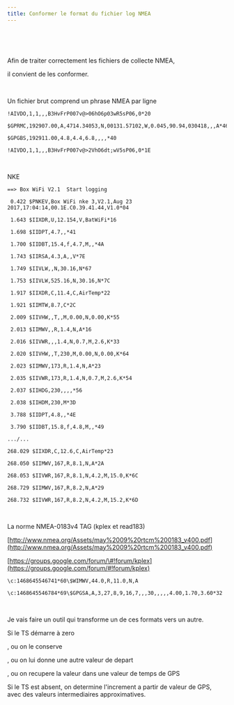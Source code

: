 ```yaml
---
title: Conformer le format du fichier log NMEA
---
```


 

 

Afin de traiter correctement les fichiers de collecte NMEA,

il convient de les conformer.

 

Un fichier brut comprend un phrase NMEA par ligne

~~~~~~~~~~~~~~~~~~~~~~~~~~~~~~~~~~~~~~~~~~~~~~~~~~~~~~~~~~~~~~~~~~~~~~~~~~~~~~~~
!AIVDO,1,1,,,B3HvFrP007v@>06hO6p03wR5sP06,0*20
~~~~~~~~~~~~~~~~~~~~~~~~~~~~~~~~~~~~~~~~~~~~~~~~~~~~~~~~~~~~~~~~~~~~~~~~~~~~~~~~

~~~~~~~~~~~~~~~~~~~~~~~~~~~~~~~~~~~~~~~~~~~~~~~~~~~~~~~~~~~~~~~~~~~~~~~~~~~~~~~~
$GPRMC,192907.00,A,4714.34053,N,00131.57102,W,0.045,90.94,030418,,,A*46
~~~~~~~~~~~~~~~~~~~~~~~~~~~~~~~~~~~~~~~~~~~~~~~~~~~~~~~~~~~~~~~~~~~~~~~~~~~~~~~~

~~~~~~~~~~~~~~~~~~~~~~~~~~~~~~~~~~~~~~~~~~~~~~~~~~~~~~~~~~~~~~~~~~~~~~~~~~~~~~~~
$GPGBS,192911.00,4.8,4.4,6.8,,,,*40
~~~~~~~~~~~~~~~~~~~~~~~~~~~~~~~~~~~~~~~~~~~~~~~~~~~~~~~~~~~~~~~~~~~~~~~~~~~~~~~~

~~~~~~~~~~~~~~~~~~~~~~~~~~~~~~~~~~~~~~~~~~~~~~~~~~~~~~~~~~~~~~~~~~~~~~~~~~~~~~~~
!AIVDO,1,1,,,B3HvFrP007v@>2VhO6dt;wV5sP06,0*1E
~~~~~~~~~~~~~~~~~~~~~~~~~~~~~~~~~~~~~~~~~~~~~~~~~~~~~~~~~~~~~~~~~~~~~~~~~~~~~~~~

 

NKE

~~~~~~~~~~~~~~~~~~~~~~~~~~~~~~~~~~~~~~~~~~~~~~~~~~~~~~~~~~~~~~~~~~~~~~~~~~~~~~~~
==> Box WiFi V2.1  Start logging
~~~~~~~~~~~~~~~~~~~~~~~~~~~~~~~~~~~~~~~~~~~~~~~~~~~~~~~~~~~~~~~~~~~~~~~~~~~~~~~~

~~~~~~~~~~~~~~~~~~~~~~~~~~~~~~~~~~~~~~~~~~~~~~~~~~~~~~~~~~~~~~~~~~~~~~~~~~~~~~~~
 0.422 $PNKEV,Box WiFi nke 3,V2.1,Aug 23 2017,17:04:14,00.1E.C0.39.41.44,V1.0*04
~~~~~~~~~~~~~~~~~~~~~~~~~~~~~~~~~~~~~~~~~~~~~~~~~~~~~~~~~~~~~~~~~~~~~~~~~~~~~~~~

~~~~~~~~~~~~~~~~~~~~~~~~~~~~~~~~~~~~~~~~~~~~~~~~~~~~~~~~~~~~~~~~~~~~~~~~~~~~~~~~
 1.643 $IIXDR,U,12.154,V,BatWiFi*16
~~~~~~~~~~~~~~~~~~~~~~~~~~~~~~~~~~~~~~~~~~~~~~~~~~~~~~~~~~~~~~~~~~~~~~~~~~~~~~~~

~~~~~~~~~~~~~~~~~~~~~~~~~~~~~~~~~~~~~~~~~~~~~~~~~~~~~~~~~~~~~~~~~~~~~~~~~~~~~~~~
 1.698 $IIDPT,4.7,,*41
~~~~~~~~~~~~~~~~~~~~~~~~~~~~~~~~~~~~~~~~~~~~~~~~~~~~~~~~~~~~~~~~~~~~~~~~~~~~~~~~

~~~~~~~~~~~~~~~~~~~~~~~~~~~~~~~~~~~~~~~~~~~~~~~~~~~~~~~~~~~~~~~~~~~~~~~~~~~~~~~~
 1.700 $IIDBT,15.4,f,4.7,M,,*4A
~~~~~~~~~~~~~~~~~~~~~~~~~~~~~~~~~~~~~~~~~~~~~~~~~~~~~~~~~~~~~~~~~~~~~~~~~~~~~~~~

~~~~~~~~~~~~~~~~~~~~~~~~~~~~~~~~~~~~~~~~~~~~~~~~~~~~~~~~~~~~~~~~~~~~~~~~~~~~~~~~
 1.743 $IIRSA,4.3,A,,V*7E
~~~~~~~~~~~~~~~~~~~~~~~~~~~~~~~~~~~~~~~~~~~~~~~~~~~~~~~~~~~~~~~~~~~~~~~~~~~~~~~~

~~~~~~~~~~~~~~~~~~~~~~~~~~~~~~~~~~~~~~~~~~~~~~~~~~~~~~~~~~~~~~~~~~~~~~~~~~~~~~~~
 1.749 $IIVLW,,N,30.16,N*67
~~~~~~~~~~~~~~~~~~~~~~~~~~~~~~~~~~~~~~~~~~~~~~~~~~~~~~~~~~~~~~~~~~~~~~~~~~~~~~~~

~~~~~~~~~~~~~~~~~~~~~~~~~~~~~~~~~~~~~~~~~~~~~~~~~~~~~~~~~~~~~~~~~~~~~~~~~~~~~~~~
 1.753 $IIVLW,525.16,N,30.16,N*7C
~~~~~~~~~~~~~~~~~~~~~~~~~~~~~~~~~~~~~~~~~~~~~~~~~~~~~~~~~~~~~~~~~~~~~~~~~~~~~~~~

~~~~~~~~~~~~~~~~~~~~~~~~~~~~~~~~~~~~~~~~~~~~~~~~~~~~~~~~~~~~~~~~~~~~~~~~~~~~~~~~
 1.917 $IIXDR,C,11.4,C,AirTemp*22
~~~~~~~~~~~~~~~~~~~~~~~~~~~~~~~~~~~~~~~~~~~~~~~~~~~~~~~~~~~~~~~~~~~~~~~~~~~~~~~~

~~~~~~~~~~~~~~~~~~~~~~~~~~~~~~~~~~~~~~~~~~~~~~~~~~~~~~~~~~~~~~~~~~~~~~~~~~~~~~~~
 1.921 $IIMTW,8.7,C*2C
~~~~~~~~~~~~~~~~~~~~~~~~~~~~~~~~~~~~~~~~~~~~~~~~~~~~~~~~~~~~~~~~~~~~~~~~~~~~~~~~

~~~~~~~~~~~~~~~~~~~~~~~~~~~~~~~~~~~~~~~~~~~~~~~~~~~~~~~~~~~~~~~~~~~~~~~~~~~~~~~~
 2.009 $IIVHW,,T,,M,0.00,N,0.00,K*55
~~~~~~~~~~~~~~~~~~~~~~~~~~~~~~~~~~~~~~~~~~~~~~~~~~~~~~~~~~~~~~~~~~~~~~~~~~~~~~~~

~~~~~~~~~~~~~~~~~~~~~~~~~~~~~~~~~~~~~~~~~~~~~~~~~~~~~~~~~~~~~~~~~~~~~~~~~~~~~~~~
 2.013 $IIMWV,,R,1.4,N,A*16
~~~~~~~~~~~~~~~~~~~~~~~~~~~~~~~~~~~~~~~~~~~~~~~~~~~~~~~~~~~~~~~~~~~~~~~~~~~~~~~~

~~~~~~~~~~~~~~~~~~~~~~~~~~~~~~~~~~~~~~~~~~~~~~~~~~~~~~~~~~~~~~~~~~~~~~~~~~~~~~~~
 2.016 $IIVWR,,,1.4,N,0.7,M,2.6,K*33
~~~~~~~~~~~~~~~~~~~~~~~~~~~~~~~~~~~~~~~~~~~~~~~~~~~~~~~~~~~~~~~~~~~~~~~~~~~~~~~~

~~~~~~~~~~~~~~~~~~~~~~~~~~~~~~~~~~~~~~~~~~~~~~~~~~~~~~~~~~~~~~~~~~~~~~~~~~~~~~~~
 2.020 $IIVHW,,T,230,M,0.00,N,0.00,K*64
~~~~~~~~~~~~~~~~~~~~~~~~~~~~~~~~~~~~~~~~~~~~~~~~~~~~~~~~~~~~~~~~~~~~~~~~~~~~~~~~

~~~~~~~~~~~~~~~~~~~~~~~~~~~~~~~~~~~~~~~~~~~~~~~~~~~~~~~~~~~~~~~~~~~~~~~~~~~~~~~~
 2.023 $IIMWV,173,R,1.4,N,A*23
~~~~~~~~~~~~~~~~~~~~~~~~~~~~~~~~~~~~~~~~~~~~~~~~~~~~~~~~~~~~~~~~~~~~~~~~~~~~~~~~

~~~~~~~~~~~~~~~~~~~~~~~~~~~~~~~~~~~~~~~~~~~~~~~~~~~~~~~~~~~~~~~~~~~~~~~~~~~~~~~~
 2.035 $IIVWR,173,R,1.4,N,0.7,M,2.6,K*54
~~~~~~~~~~~~~~~~~~~~~~~~~~~~~~~~~~~~~~~~~~~~~~~~~~~~~~~~~~~~~~~~~~~~~~~~~~~~~~~~

~~~~~~~~~~~~~~~~~~~~~~~~~~~~~~~~~~~~~~~~~~~~~~~~~~~~~~~~~~~~~~~~~~~~~~~~~~~~~~~~
 2.037 $IIHDG,230,,,,*56
~~~~~~~~~~~~~~~~~~~~~~~~~~~~~~~~~~~~~~~~~~~~~~~~~~~~~~~~~~~~~~~~~~~~~~~~~~~~~~~~

~~~~~~~~~~~~~~~~~~~~~~~~~~~~~~~~~~~~~~~~~~~~~~~~~~~~~~~~~~~~~~~~~~~~~~~~~~~~~~~~
 2.038 $IIHDM,230,M*3D
~~~~~~~~~~~~~~~~~~~~~~~~~~~~~~~~~~~~~~~~~~~~~~~~~~~~~~~~~~~~~~~~~~~~~~~~~~~~~~~~

~~~~~~~~~~~~~~~~~~~~~~~~~~~~~~~~~~~~~~~~~~~~~~~~~~~~~~~~~~~~~~~~~~~~~~~~~~~~~~~~
 3.788 $IIDPT,4.8,,*4E
~~~~~~~~~~~~~~~~~~~~~~~~~~~~~~~~~~~~~~~~~~~~~~~~~~~~~~~~~~~~~~~~~~~~~~~~~~~~~~~~

~~~~~~~~~~~~~~~~~~~~~~~~~~~~~~~~~~~~~~~~~~~~~~~~~~~~~~~~~~~~~~~~~~~~~~~~~~~~~~~~
 3.790 $IIDBT,15.8,f,4.8,M,,*49
~~~~~~~~~~~~~~~~~~~~~~~~~~~~~~~~~~~~~~~~~~~~~~~~~~~~~~~~~~~~~~~~~~~~~~~~~~~~~~~~

~~~~~~~~~~~~~~~~~~~~~~~~~~~~~~~~~~~~~~~~~~~~~~~~~~~~~~~~~~~~~~~~~~~~~~~~~~~~~~~~
.../...
~~~~~~~~~~~~~~~~~~~~~~~~~~~~~~~~~~~~~~~~~~~~~~~~~~~~~~~~~~~~~~~~~~~~~~~~~~~~~~~~

~~~~~~~~~~~~~~~~~~~~~~~~~~~~~~~~~~~~~~~~~~~~~~~~~~~~~~~~~~~~~~~~~~~~~~~~~~~~~~~~
268.029 $IIXDR,C,12.6,C,AirTemp*23
~~~~~~~~~~~~~~~~~~~~~~~~~~~~~~~~~~~~~~~~~~~~~~~~~~~~~~~~~~~~~~~~~~~~~~~~~~~~~~~~

~~~~~~~~~~~~~~~~~~~~~~~~~~~~~~~~~~~~~~~~~~~~~~~~~~~~~~~~~~~~~~~~~~~~~~~~~~~~~~~~
268.050 $IIMWV,167,R,8.1,N,A*2A
~~~~~~~~~~~~~~~~~~~~~~~~~~~~~~~~~~~~~~~~~~~~~~~~~~~~~~~~~~~~~~~~~~~~~~~~~~~~~~~~

~~~~~~~~~~~~~~~~~~~~~~~~~~~~~~~~~~~~~~~~~~~~~~~~~~~~~~~~~~~~~~~~~~~~~~~~~~~~~~~~
268.053 $IIVWR,167,R,8.1,N,4.2,M,15.0,K*6C
~~~~~~~~~~~~~~~~~~~~~~~~~~~~~~~~~~~~~~~~~~~~~~~~~~~~~~~~~~~~~~~~~~~~~~~~~~~~~~~~

~~~~~~~~~~~~~~~~~~~~~~~~~~~~~~~~~~~~~~~~~~~~~~~~~~~~~~~~~~~~~~~~~~~~~~~~~~~~~~~~
268.729 $IIMWV,167,R,8.2,N,A*29
~~~~~~~~~~~~~~~~~~~~~~~~~~~~~~~~~~~~~~~~~~~~~~~~~~~~~~~~~~~~~~~~~~~~~~~~~~~~~~~~

~~~~~~~~~~~~~~~~~~~~~~~~~~~~~~~~~~~~~~~~~~~~~~~~~~~~~~~~~~~~~~~~~~~~~~~~~~~~~~~~
268.732 $IIVWR,167,R,8.2,N,4.2,M,15.2,K*6D
~~~~~~~~~~~~~~~~~~~~~~~~~~~~~~~~~~~~~~~~~~~~~~~~~~~~~~~~~~~~~~~~~~~~~~~~~~~~~~~~

 

La norme NMEA-0183v4 TAG (kplex et read183)

[http://www.nmea.org/Assets/may%2009%20rtcm%200183_v400.pdf](http://www.nmea.org/Assets/may%2009%20rtcm%200183_v400.pdf)

[https://groups.google.com/forum/\#!forum/kplex](https://groups.google.com/forum/#!forum/kplex)

~~~~~~~~~~~~~~~~~~~~~~~~~~~~~~~~~~~~~~~~~~~~~~~~~~~~~~~~~~~~~~~~~~~~~~~~~~~~~~~~
\c:1468645546741*60\$WIMWV,44.0,R,11.0,N,A
~~~~~~~~~~~~~~~~~~~~~~~~~~~~~~~~~~~~~~~~~~~~~~~~~~~~~~~~~~~~~~~~~~~~~~~~~~~~~~~~

~~~~~~~~~~~~~~~~~~~~~~~~~~~~~~~~~~~~~~~~~~~~~~~~~~~~~~~~~~~~~~~~~~~~~~~~~~~~~~~~
\c:1468645546784*69\$GPGSA,A,3,27,8,9,16,7,,,30,,,,,4.00,1.70,3.60*32
~~~~~~~~~~~~~~~~~~~~~~~~~~~~~~~~~~~~~~~~~~~~~~~~~~~~~~~~~~~~~~~~~~~~~~~~~~~~~~~~

 

Je vais faire un outil qui transforme un de ces formats vers un autre.

Si le TS démarre à zero

, ou on le conserve

, ou on lui donne une autre valeur de depart

, ou on recupere la valeur dans une valeur de temps de GPS

Si le TS est absent, on determine l'increment a partir de valeur de GPS, avec
des valeurs intermediaires approximatives.

 

